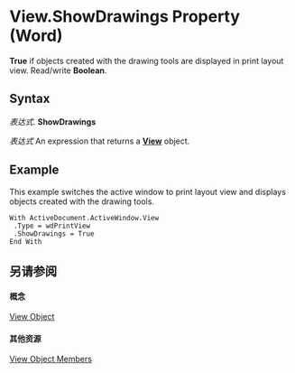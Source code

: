 
# View.ShowDrawings Property (Word)

 **True** if objects created with the drawing tools are displayed in print layout view. Read/write **Boolean**.


## Syntax

 _表达式_. **ShowDrawings**

 _表达式_ An expression that returns a **[View](8bf5b26b-14c0-1985-65b2-3e034360baeb.md)** object.


## Example

This example switches the active window to print layout view and displays objects created with the drawing tools.


```
With ActiveDocument.ActiveWindow.View 
 .Type = wdPrintView 
 .ShowDrawings = True 
End With
```


## 另请参阅


#### 概念


[View Object](8bf5b26b-14c0-1985-65b2-3e034360baeb.md)
#### 其他资源


[View Object Members](http://msdn.microsoft.com/library/b7d2bd4e-c96d-3b8f-98a0-57c145f9aa42%28Office.15%29.aspx)